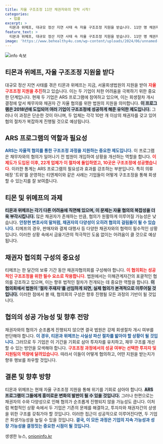 ```yaml
---
title: 자율 구조조정 11만 채권자와의 연락 시작!
categories:
  - 법률
excerpt: >
  티몬과 위메프, 대규모 정산 지연 사태 속 자율 구조조정 지원을 받습니다. 11만 명 채권자와의 협의가 난관으로 떠오른 가운데, 이들의 회생 가능성은 불확실합니다. ARS 프로그램으로 마지막 기회를 잡을 수 있을지 주목됩니다.
feature_text: >
  티몬과 위메프, 대규모 정산 지연 사태 속 자율 구조조정 지원을 받습니다. 11만 명 채권자와의 협의가 난관으로 떠오른 가운데, 이들의 회생 가능성은 불확실합니다. ARS 프로그램으로 마지막 기회를 잡을 수 있을지 주목됩니다.
image: 'https://www.behealthy4u.com/wp-content/uploads/2024/06/unnamed-file.png'
---
```


<p><img src="https://www.behealthy4u.com/wp-content/uploads/2024/06/unnamed-file.png" alt="info 속보" /></p>

<h2 data-ke-size="size26">티몬과 위메프, 자율 구조조정 지원을 받다</h2>

<p data-ke-size="size16"></p>  

<p>대규모 정산 지연 사태를 겪은 티몬과 위메프는 지금, 서울회생법원의 지원을 받아 <b><span style="color: #ee2323;">자율 구조조정 지원을 추진</span></b>하고 있습니다. 이는 두 기업이 처한 어려움을 극복하기 위한 중요한 단계입니다. 현재 두 기업은 ARS 프로그램에 참여하고 있으며, 이는 회생절차 개시 결정에 앞서 채무자와 채권자 간 자율 협의를 위한 법원의 지원을 의미합니다. <b><span style="background-color: #21538527;">이 프로그램은 2018년에 도입되어 여러 기업이 구조조정에 성공하게 해준 유익한 제도입니다.</span></b> 그러나 이 과정은 단순한 것이 아니며, 두 업체는 각각 10만 개 이상의 채권자를 갖고 있어 협의 절차가 복잡하게 진행될 것으로 예상됩니다.</p>

<p data-ke-size="size16"></p>

<h2 data-ke-size="size26">ARS 프로그램의 역할과 필요성</h2>

<p data-ke-size="size16"></p>  

<p><b><span style="color: #1a5490;">ARS는 자율적 협의를 통한 구조조정 과정을 지원하는 중요한 제도입니다.</span></b>  이 프로그램은 채무자와의 협의가 일어나기 전 법원이 개입하여 상황을 개선하는 역할을 합니다. <b><span style="color: #ee2323;">이 제도가 도입된 이후, 22개 업체가 이 절차에 돌입하였고, 10곳은 구조조정에 성공했습니다.</span></b> 이러한 통계는 ARS 프로그램의 필요성과 효과를 강조하는 부분입니다. 특히 의류 매장 '트위'를 운영하는 티엔제이와 같은 사례는 기업들이 어떻게 구조조정을 통해 회생할 수 있는지를 잘 보여줍니다.</p>

<p data-ke-size="size16"></p>

<h2 data-ke-size="size26">티몬 및 위메프의 과제</h2>

<p data-ke-size="size16"></p>  

<p><b><span style="background-color: #21538527;">티몬과 위메프는 각기 다른 어려움에 직면해 있으며, 이 문제는 자율 협의의 복잡성을 더욱 부각시킵니다.</span></b> 많은 채권자가 존재하는 만큼, 협의가 원활하게 이루어질 가능성은 낮습니다. <b><span style="color: #1a5490;">안창현 변호사의 말처럼, 채권자의 다양성이 오히려 협의의 걸림돌이 될 수 있습니다.</span></b> 티메프의 경우, 판매자와 결제 대행사 등 다양한 채권자와의 협력이 필수적인 상황입니다. 이러한 상황 속에서 금융기관의 적극적인 도움 없이는 어려움이 클 것으로 예상됩니다.</p>

<p data-ke-size="size16"></p>

<h2 data-ke-size="size26">채권자 협의회 구성의 중요성</h2>

<p data-ke-size="size16"></p>  

<p>티메프는 한 달간의 보류 기간 동안 채권자협의회를 구성해야 합니다. <b><span style="color: #ee2323;">이 협의회는 성공적인 구조조정을 위한 필수 요소로 작용합니다.</span></b> 법원에서는 이해관계자간의 포괄적인 협의를 강조하고 있으며, 이는 향후 법적인 절차가 전개되는 데 중요한 역할을 합니다. <b><span style="background-color: #21538527;">이 협의회에서 법원이 '절차 주재자'를 선임하게 되면, 실제 협의가 본격적으로 이루어질 것입니다.</span></b> 이러한 점에서 볼 때, 협의회의 구성은 향후 진행될 모든 과정의 기반이 될 것입니다.</p>

<p data-ke-size="size16"></p>

<h2 data-ke-size="size26">협의의 성공 가능성 및 향후 전망</h2>

<p data-ke-size="size16"></p>  

<p>채권자와의 협의가 순조롭게 진행되지 않으면 결국 법원은 강제 회생절차 개시 여부를 판단해야 합니다. <b><span style="color: #1a5490;">이 경우, 티몬과 위메프는 사실상 파산 절차를 밟아야 할 상황이 될 것입니다.</span></b> 그러므로 두 기업은 이 기간을 기회로 삼아 투자자를 유치하고, 재무 구조를 개선할 수 있는 방안을 모색해야 합니다. <b><span style="color: #ee2323;">구조조정 과정에서의 성공 여부는 선택한 투자자 및 지원팀의 역량에 달려있습니다.</span></b> 따라서 이들이 어떻게 협의하고, 어떤 지원을 받는지가 향후 행보를 좌우할 것입니다.</p>

<p data-ke-size="size16"></p>

<h2 data-ke-size="size26">결론 및 향후 방향</h2>

<p data-ke-size="size16"></p>  

<p>티몬과 위메프는 현재 자율 구조조정 지원을 통해 위기를 기회로 삼아야 합니다. <b><span style="background-color: #21538527;">ARS 프로그램이 그들에게 흥미로운 변화의 발판이 될 수 있을 것입니다.</span></b> 그러나 한편으로는 채권자의 수와 다양성으로 인해 협의가 순조롭게 진행되지 않을 가능성도 큽니다. 이처럼 복합적인 상황 속에서 두 기업은 기존의 문제를 해결하고, 투자자와 채권자간의 상생을 위한 구조를 갖춰가야 할 것입니다. 이러한 접근이 성공적으로 이루어진다면, 두 기업은 회생가능성을 높일 수 있을 것입니다. <b><span style="color: #1a5490;">결국, 이 모든 과정은 기업의 지속 가능성과 성장 가능성을 결정짓는 중요한 시점이 될 것입니다.</span></b> </p>

<p data-ke-size="size16">  </p> 
생생한 뉴스, <a href="https://onioninfo.kr" rel="dofollow">onioninfo.kr</a>


